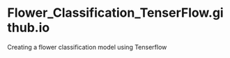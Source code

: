 # Flower_Classification_TenserFlow.github.io
Creating a flower classification model using Tenserflow
